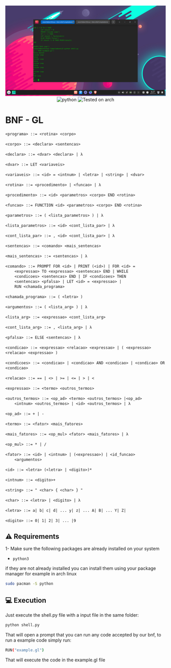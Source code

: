 <div align="Center" class="tip" markdown="1" style>

![screenshot](screenshot.png)
![python](https://img.shields.io/badge/python-%5E3.0-brightgreen)
![Tested on arch](https://img.shields.io/badge/Tested%20on-Archlinux-brightgreen)
</div>

# BNF - GL
```
<programa> ::= <rotina> <corpo>

<corpo> ::= <declara> <sentencas>

<declara> ::= <dvar> <declara> | λ

<dvar> ::= LET <variaveis>

<variaveis> ::= <id> = <intnum> | <letra> | <string> | <dvar>

<rotina> ::= <procedimento> | <funcao> | λ

<procedimento> ::= <id> <parametros> <corpo> END <rotina>

<funcao> ::= FUNCTION <id> <parametros> <corpo> END <rotina>

<parametros> ::= ( <lista_parametros> ) | λ

<lista_parametros> ::= <id> <cont_lista_par> | λ

<cont_lista_par> ::= , <id> <cont_lista_par> | λ

<sentencas> ::= <comando> <mais_sentencas>

<mais_sentencas> ::= <sentencas> | λ

<comando> ::= PROMPT FOR <id> | PRINT (<id>) | FOR <id> = 
	<expressao> TO <expressao> <sentencas> END | WHILE  
	<condicoes> <sentencas> END | IF <condicoes> THEN 
	<sentencas> <pfalsa> | LET <id> = <expressao> |
	RUN <chamada_programa>

<chamada_programa> ::= ( <letra> )

<argumentos> ::= ( <lista_arg> ) | λ

<lista_arg> ::= <expressao> <cont_lista_arg>

<cont_lista_arg> ::= , <lista_arg> | λ

<pfalsa> ::= ELSE <sentencas> | λ

<condicao> ::= <expressao> <relacao> <expressao> | ( <expressao> <relacao> <expressao> )

<condicoes> ::= <condicao> | <condicao> AND <condicao> | <condicao> OR <condicao>

<relacao> ::= == | <> | >= | <= | > | <

<expressao> ::= <termo> <outros_termos>

<outros_termos> ::= <op_ad> <termo> <outros_termos> |<op_ad> 
	<intnum> <outros_termos> | <id> <outros_termos> | λ

<op_ad> ::= + | -

<termo> ::= <fator> <mais_fatores>

<mais_fatores> ::= <op_mul> <fator> <mais_fatores> | λ

<op_mul> ::= * | /

<fator> ::= <id> | <intnum> | (<expressao>) | <id_funcao> 
	<argumentos>

<id> ::= <letra> (<letra> | <digito>)* 

<intnum> ::= <digito>+

<string> ::= " <char> { <char> } "

<char> ::= <letra> | <digito> | λ

<letra> ::= a| b| c| d| ... y| z| ... A| B| ... Y| Z|

<digito> ::= 0| 1| 2| 3| ... |9
```

## :warning: Requirements
1- Make sure the following packages are already installed on your system
* `python3`

if they are not already installed you can install them using your package manager for example in arch linux
```bash
sudo pacman -S python
```

## :computer: Execution

Just execute the shell.py file with a input file in the same folder:
```bash
python shell.py
```
That will open a prompt that you can run any code accepted by our bnf, to run a example code simply run:
```bash
RUN("example.gl")
```
That will execute the code in the example.gl file

